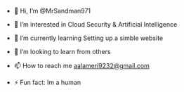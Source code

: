 - 👋 Hi, I’m @MrSandman971
- 👀 I’m interested in Cloud Security & Artificial Intelligence 
- 🌱 I’m currently learning Setting up a simble website
- 💞️ I’m looking to learn from others
- 📫 How to reach me aalameri9232@gmail.com

- ⚡ Fun fact: Im a human 

<!---
MrSandman971/MrSandman971 is a ✨ special ✨ repository because its `README.md` (this file) appears on your GitHub profile.
You can click the Preview link to take a look at your changes.
--->
